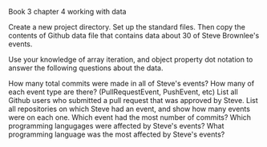 Book 3 chapter 4
working with data

Create a new project directory. Set up the standard files. Then copy the contents of Github data file that contains data about 30 of Steve Brownlee's events.

Use your knowledge of array iteration, and object property dot notation to answer the following questions about the data.

How many total commits were made in all of Steve's events?
How many of each event type are there? (PullRequestEvent, PushEvent, etc)
List all Github users who submitted a pull request that was approved by Steve.
List all repositories on which Steve had an event, and show how many events were on each one.
Which event had the most number of commits?
Which programming langugages were affected by Steve's events?
What programming language was the most affected by Steve's events?
